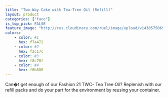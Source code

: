 ```yaml
---
title: "Two-Way Cake with Tea-Tree Oil (Refill)"
layout: product
categories: ["face"]
is_top_pick: FALSE
feature_image: "http://res.cloudinary.com/ruel/image/upload/v1438575069/fashion21/picture-13.jpg"
colors:
    - color: #1
      hex: f7a472
    - color: #2
      hex: f2c17c
    - color: #3
      hex: f8c78f
    - color: #4
      hex: f6b880
---
```

Can�t get enough of our Fashion 21 TWC- Tea Tree Oil? Replenish with our refill packs and do your part for the environment by reusing your container.
